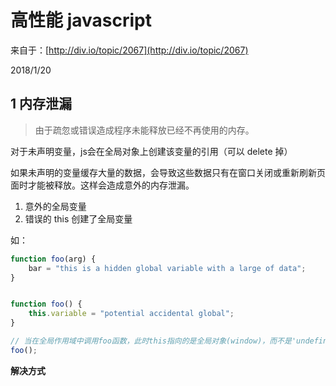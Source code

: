 # 高性能 javascript
来自于：[http://div.io/topic/2067](http://div.io/topic/2067)

2018/1/20

## 1 内存泄漏
> 由于疏忽或错误造成程序未能释放已经不再使用的内存。

对于未声明变量，js会在全局对象上创建该变量的引用（可以 delete 掉）

如果未声明的变量缓存大量的数据，会导致这些数据只有在窗口关闭或重新刷新页面时才能被释放。这样会造成意外的内存泄漏。


1. 意外的全局变量
2. 错误的 this 创建了全局变量

如：
```javascript
function foo(arg) {
    bar = "this is a hidden global variable with a large of data";
}


function foo() {
    this.variable = "potential accidental global";
}

// 当在全局作用域中调用foo函数，此时this指向的是全局对象(window)，而不是'undefined'
foo();
```
**解决方式**




















